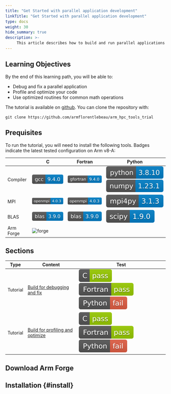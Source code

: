 ```yaml
---
title: "Get Started with parallel application development"
linkTitle: "Get Started with parallel application development"
type: docs
weight: 30
hide_summary: true
description: >-
     This article describes how to build and run parallel applications on Arm and tips to debug and optimize
---
```


## Learning Objectives

By the end of this learning path, you will be able to:

- Debug and fix a parallel application
- Profile and optimize your code
- Use optimized routines for common math operations

The tutorial is available on [github](https://github.com/armflorentlebeau/arm_hpc_tools_trial). You can clone the repository with:

```console
git clone https://github.com/armflorentlebeau/arm_hpc_tools_trial
```

## Prequisites

To run the tutorial, you will need to install the following tools. Badges indicate the latest tested configuration on Arm v8-A:

|           | C   | Fortran | Python |
| ---       | --- | ---     | ---    |
| Compiler  | ![c_compiler](https://raw.githubusercontent.com/armflorentlebeau/arm_hpc_tools_trial/master/.github/badges/gcc.svg) | ![f_compiler](https://raw.githubusercontent.com/armflorentlebeau/arm_hpc_tools_trial/master/.github/badges/gfortran.svg) | ![python](https://raw.githubusercontent.com/armflorentlebeau/arm_hpc_tools_trial/master/.github/badges/python.svg) ![numpy](https://raw.githubusercontent.com/armflorentlebeau/arm_hpc_tools_trial/master/.github/badges/numpy.svg) |
| MPI       | ![openmpi](https://raw.githubusercontent.com/armflorentlebeau/arm_hpc_tools_trial/master/.github/badges/openmpi.svg) | ![openmpi](https://raw.githubusercontent.com/armflorentlebeau/arm_hpc_tools_trial/master/.github/badges/openmpi.svg) | ![mpi4py](https://raw.githubusercontent.com/armflorentlebeau/arm_hpc_tools_trial/master/.github/badges/mpi4py.svg) |
| BLAS      | ![blas](https://raw.githubusercontent.com/armflorentlebeau/arm_hpc_tools_trial/master/.github/badges/blas.svg) | ![blas](https://raw.githubusercontent.com/armflorentlebeau/arm_hpc_tools_trial/master/.github/badges/blas.svg) | ![scipy](https://raw.githubusercontent.com/armflorentlebeau/arm_hpc_tools_trial/master/.github/badges/scipy.svg) |
| Arm Forge | ![forge](https://img.shields.io/badge/forge-22.0.2-blue) |

## Sections

|          Type | Content                                    | Test |
| ---           | ---                                        | ---  |
| Tutorial      | [Build for debugging and fix](/hpc/get_started_mpi/debug)       | ![c_debug](https://raw.githubusercontent.com/armflorentlebeau/arm_hpc_tools_trial/master/.github/badges/c_dbg.svg) ![f_debug](https://raw.githubusercontent.com/armflorentlebeau/arm_hpc_tools_trial/master/.github/badges/f_dbg.svg) ![py_debug](https://raw.githubusercontent.com/armflorentlebeau/arm_hpc_tools_trial/master/.github/badges/py_dbg.svg) |
| Tutorial      | [Build for profiling and optimize](/hpc/get_started_mpi/profile)  | ![c_profile](https://raw.githubusercontent.com/armflorentlebeau/arm_hpc_tools_trial/master/.github/badges/c_prof.svg) ![f_profile](https://raw.githubusercontent.com/armflorentlebeau/arm_hpc_tools_trial/master/.github/badges/f_prof.svg) ![py_profile](https://raw.githubusercontent.com/armflorentlebeau/arm_hpc_tools_trial/master/.github/badges/py_prof.svg) |

## Download Arm Forge

## Installation {#install}
